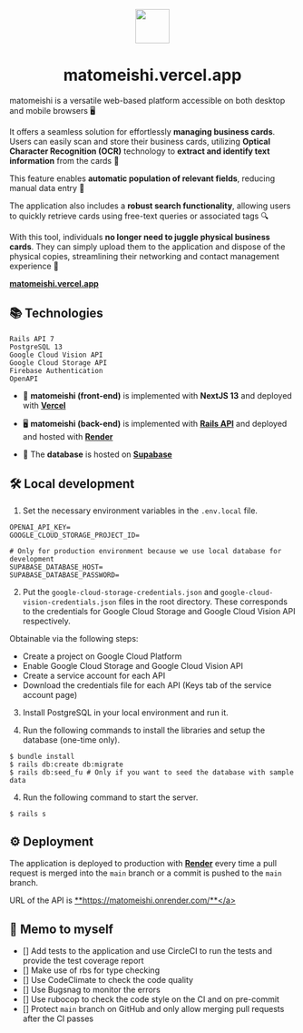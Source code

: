 <p align="center">
  <a href="https://matomeishi.vercel.app">
    <img src="/palmtree.png" width="60" />
  </a>
</p>
<h1 align="center">
  matomeishi.vercel.app
</h1>

matomeishi is a versatile web-based platform accessible on both desktop and mobile browsers 🖥

It offers a seamless solution for effortlessly **managing business cards**. Users can easily scan and store their business cards, utilizing **Optical Character Recognition (OCR)** technology to **extract and identify text information** from the cards 🤖

This feature enables **automatic population of relevant fields**, reducing manual data entry 📝

The application also includes a **robust search functionality**, allowing users to quickly retrieve cards using free-text queries or associated tags 🔍

With this tool, individuals **no longer need to juggle physical business cards**. They can simply upload them to the application and dispose of the physical copies, streamlining their networking and contact management experience 🤩

<a href="https://matomeishi.vercel.app" target="_blank">**matomeishi.vercel.app**</a>

## 📚 Technologies
```
Rails API 7
PostgreSQL 13
Google Cloud Vision API
Google Cloud Storage API
Firebase Authentication
OpenAPI
```

- 🚀 **matomeishi (front-end)** is implemented with **NextJS 13** and deployed with <a href="https://github.com/tonystrawberry/matomeishi-next.jp" target="_blank">**Vercel**</a>

- 🖥 **matomeishi (back-end)** is implemented with <a href="https://github.com/tonystrawberry/matomeishi-rails.jp" target="_blank">**Rails API**</a> and deployed and hosted with <a href="https://dashboard.render.com/web/srv-ckug543amefc7388himg" target="_blank">**Render**</a>

- 💾 The **database** is hosted on <a href="https://supabase.com/dashboard/project/bivrcuxracfevdbpzpln" target="_blank">**Supabase**</a>

## 🛠 Local development

1. Set the necessary environment variables in the `.env.local` file.

```
OPENAI_API_KEY=
GOOGLE_CLOUD_STORAGE_PROJECT_ID=

# Only for production environment because we use local database for development
SUPABASE_DATABASE_HOST=
SUPABASE_DATABASE_PASSWORD=
```

2. Put the `google-cloud-storage-credentials.json` and `google-cloud-vision-credentials.json` files in the root directory. These corresponds to the credentials for Google Cloud Storage and Google Cloud Vision API respectively.

Obtainable via the following steps:
- Create a project on Google Cloud Platform
- Enable Google Cloud Storage and Google Cloud Vision API
- Create a service account for each API
- Download the credentials file for each API (Keys tab of the service account page)

3. Install PostgreSQL in your local environment and run it.

4. Run the following commands to install the libraries and setup the database (one-time only).
```
$ bundle install
$ rails db:create db:migrate
$ rails db:seed_fu # Only if you want to seed the database with sample data
```

4. Run the following command to start the server.

```
$ rails s
```

## ⚙️ Deployment

The application is deployed to production with <a href="https://dashboard.render.com/web/srv-ckug543amefc7388himg" target="_blank">**Render**</a> every time a pull request is merged into the `main` branch or a commit is pushed to the `main` branch.

URL of the API is <a href="https://matomeishi.onrender.com/" target="_blank">**https://matomeishi.onrender.com/**</a>

## 📝 Memo to myself

- [] Add tests to the application and use CircleCI to run the tests and provide the test coverage report
- [] Make use of rbs for type checking
- [] Use CodeClimate to check the code quality
- [] Use Bugsnag to monitor the errors
- [] Use rubocop to check the code style on the CI and on pre-commit
- [] Protect `main` branch on GitHub and only allow merging pull requests after the CI passes
